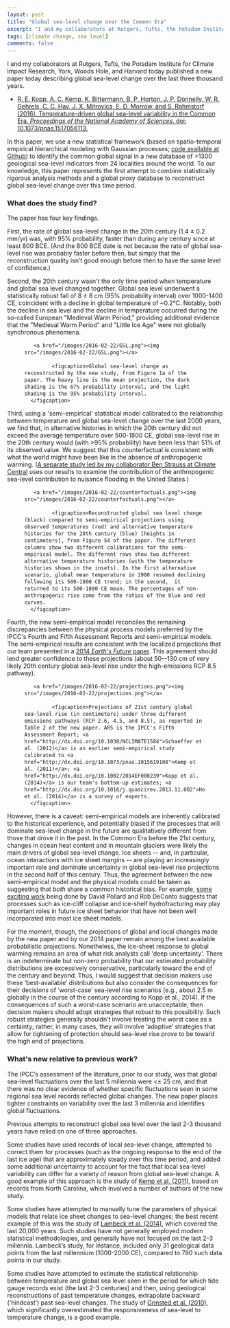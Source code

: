 ```yaml
---
layout: post
title: "Global sea-level change over the Common Era"
excerpt: "I and my collaborators at Rutgers, Tufts, the Potsdam Institute for Climate Impacts Research, York, Woods Hole, and Harvard today published a new paper describing global sea-level change over the last three thousand years."
tags: [climate change, sea level]
comments: false
---
```


I and my collaborators at Rutgers, Tufts, the Potsdam Institute for Climate Impact Research, York, Woods Hole, and Harvard today published a new paper today describing global sea-level change over the last three thousand years. 

* [R. E. Kopp, A. C. Kemp, K. Bittermann, B. P. Horton, J. P. Donnelly, W. R. Gehrels, C. C. Hay, J. X. Mitrovica, E. D. Morrow, and S. Rahmstorf (2016). Temperature-driven global sea-level variability in the Common Era. _Proceedings of the National Academy of Sciences_. doi: 10.1073/pnas.1517056113.](http://dx.doi.org/10.1073/pnas.1517056113)

In this paper, we use a new statistical framework (based on spatio-temporal empirical hierarchical modeling with Gaussian processes; [code available at Github](https://github.com/bobkopp/CESL-STEHM-GP/releases)) to identify the common global signal in a new database of >1300 geological sea-level indicators from 24 localities around the world. To our knowledge, this paper represents the first attempt to combine statistically rigorous analysis methods and a global proxy database to reconstruct global sea-level change over this time period.

### What does the study find?

The paper has four key findings.

First, the rate of global sea-level change in the 20th century (1.4 ± 0.2 mm/yr) was, with 95% probability, faster than during any century since at least 800 BCE. (And the 800 BCE date is not because the rate of global sea-level rise was probably faster before then, but simply that the reconstruction quality isn’t good enough before then to have the same level of confidence.)

Second, the 20th century wasn't the only time period when temperature and global sea level changed together. Global sea level underwent a statistically robust fall of 8 ± 8 cm (95% probability interval) over 1000-1400 CE, coincident with a decline in global temperature of ~0.2°C. Notably, both the decline in sea level and the decline in temperature occurred during the so-called European "Medieval Warm Period," providing additional evidence that the "Medieval Warm Period" and "Little Ice Age" were not globally synchronous phenomena.

<figure class="full">

       <a href="/images/2016-02-22/GSL.png"><img src="/images/2016-02-22/GSL.png"></a>
       
             <figcaption>Global sea-level change as reconstructed by the new study, from Figure 1a of the paper. The heavy line is the mean projection, the dark shading is the 67% probability interval, and the light shading is the 95% probability interval. 
      </figcaption>
 
</figure>

Third, using a 'semi-empirical' statistical model calibrated to the relationship between temperature and global sea-level change over the last 2000 years, we find that, in alternative histories in which the 20th century did not exceed the average temperature over 500-1800 CE, global sea-level rise in the 20th century would (with >95% probability) have been less than 51% of its observed value. We suggest that this counterfactual is consistent with what the world might have been like in the absence of anthropogenic warming. ([A separate study led by my collaborator Ben Strauss at Climate Central](http://www.climatecentral.org/news/the-human-fingerprints-on-coastal-floods-20050) uses our results to examine the contribution of the anthropogenic sea-level contribution to nuisance flooding in the United States.)

<figure class="full">

       <a href="/images/2016-02-22/counterfactuals.png"><img src="/images/2016-02-22/counterfactuals.png"></a>
       
             <figcaption>Reconstructed global sea level change (black) compared to semi-empirical projections using observed temperatures (red) and alternative temperature histories for the 20th century (blue) [heights in centimeters], from Figure S4 of the paper. The different columns show two different calibrations for the semi-empirical model. The different rows show two different alternative temperature histories (with the temperature histories shown in the insets). In the first alternative scenario, global mean temperature in 1900 resumed declining following its 500-1800 CE trend; in the second,  it returned to its 500-1800 CE mean. The percentages of non-anthropogenic rise come from the ratios of the blue and red curves.
      </figcaption>
 
</figure>

Fourth, the new semi-empirical model reconciles the remaining discrepancies between the physical process models preferred by the IPCC's Fourth and Fifth Assessment Reports and semi-empirical models. The semi-empirical results are consistent with the localized projections that our team presented in a [2014 _Earth's Future_ paper](http://dx.doi.org/10.1002/2014EF000239). This agreement should lend greater confidence to these projections (about 50--130 cm of very likely 20th century global sea-level rise under the high-emissions RCP 8.5 pathway). 

<figure class="full">

       <a href="/images/2016-02-22/projections.png"><img src="/images/2016-02-22/projections.png"></a>
       
             <figcaption>Projections of 21st century global sea-level rise (in centimeters) under three different emissions pathways (RCP 2.6, 4.5, and 8.5), as reported in Table 2 of the new paper. AR5 is the IPCC's Fifth Assessment Report; <a href="http://dx.doi.org/10.1038/NCLIMATE1584">Schaeffer et al. (2012)</a> is an earlier semi-empirical study calibrated to <a href="http://dx.doi.org/10.1073/pnas.1015619108">Kemp et al. (2011)</a>; <a href="http://dx.doi.org/10.1002/2014EF000239">Kopp et al. (2014)</a> is our team's bottom-up estimates; <a href="http://dx.doi.org/10.1016/j.quascirev.2013.11.002">Horton et al. (2014)</a> is a survey of experts.
      </figcaption>
 
</figure>

However, there is a caveat: semi-empirical models are inherently calibrated to the historical experience, and potentially biased if the processes that will dominate sea-level change in the future are qualitatively different from those that drove it in the past. In the Common Era before the 21st century, changes in ocean heat content and in mountain glaciers were likely the main drivers of global sea-level change. Ice sheets -- and, in particular, ocean interactions with ice sheet margins -- are playing an increasingly important role and dominate uncertainty in global sea-level rise projections in the second half of this century. Thus, the agreement between the new semi-empirical model and the physical models could be taken as suggesting that *both* share a common historical bias. For example, [some exciting work](http://dx.doi.org/10.1016/j.epsl.2014.12.035) being done by David Pollard and Rob DeConto suggests that processes such as ice-cliff collapse and ice-shelf hydrofracturing may play important roles in future ice sheet behavior that have not been well incorporated into most ice sheet models. 

For the moment, though, the projections of global and local changes made by the new paper and by our 2014 paper remain among the best available probabilistic projections.   Nonetheless, the ice-sheet response to global warming remains an area of what risk analysts call 'deep uncertainty'. There is an indeterminate but non-zero probability that our estimated probability distributions are excessively conservative, particularly toward the end of the century and beyond. Thus, I would suggest that decision makers use these ‘best-available’ distributions but also consider the consequences for their decisions of ‘worst-case’ sea-level rise scenarios (e.g., about 2.5 m globally in the course of the century according to Kopp et al., 2014). If the consequences of such a worst-case scenario are unacceptable, then decision makers should adopt strategies that robust to this possibility. Such robust strategies generally shouldn’t involve treating the worst case as a certainty; rather, in many cases, they will involve ‘adaptive’ strategies that allow for tightening of protection should sea-level rise prove to be toward the high end of projections.  

### What's new relative to previous work?

The IPCC’s assessment of the literature, prior to our study, was that global sea-level fluctuations over the last 5 millennia were <± 25 cm, and that there was no clear evidence of whether specific fluctuations seen in some regional sea level records reflected global changes. The new paper places tighter constraints on variability over the last 3 millennia and identifies global fluctuations.

Previous attempts to reconstruct global sea level over the last 2-3 thousand years have relied on one of three approaches.

Some studies have used records of local sea-level change, attempted to correct them for processes (such as the ongoing response to the end of the last ice age) that are approximately steady over this time period, and added some additional uncertainty to account for the fact that local sea-level variability can differ for a variety of reason from global sea-level change. A good example of this approach is the study of [Kemp et al. (2011)](http://dx.doi.org/10.1073/pnas.1015619108), based on records from North Carolina, which involved a number of authors of the new study.

Some studies have attempted to manually tune the parameters of physical models that relate ice sheet changes to sea-level changes; the best recent example of this was the study of [Lambeck et al. (2014)](10.1073/pnas.1411762111), which covered the last 20,000 years. Such studies have not generally employed modern statistical methodologies, and generally have not focused on the last 2-3 millennia. Lambeck’s study, for instance, included only 31 geological data points from the last millennium (1000-2000 CE), compared to 790 such data points in our study.

Some studies have attempted to estimate the statistical relationship between temperature and global sea level seen in the period for which tide gauge records exist (the last 2-3 centuries) and then, using geological reconstructions of past temperature changes, extrapolate backward ('hindcast’) past sea-level changes. The study of [Grinsted et al. (2010)](10.1007/s00382-008-0507-2), which significantly overestimated the responsiveness of sea-level to temperature change, is a good example.

<!-- ### Additional coverage

* My co-author Stefan Rahmstorf's blog post at RealClimate
* Rutgers Today article
* Climate Central article
* News articles: New York Times, Washington Post, Bloomberg, Mashable, Gizmodo, US News & World Report -->


